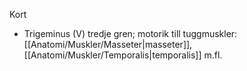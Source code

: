 Kort
- Trigeminus (V) tredje gren; motorik till tuggmuskler: [[Anatomi/Muskler/Masseter|masseter]], [[Anatomi/Muskler/Temporalis|temporalis]] m.fl.

